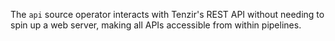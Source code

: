 The `api` source operator interacts with Tenzir's REST API without needing to
spin up a web server, making all APIs accessible from within pipelines.
